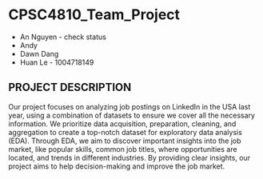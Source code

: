 # CPSC4810_Team_Project
- An Nguyen - check status
- Andy
- Dawn Dang
- Huan Le - 1004718149

## PROJECT DESCRIPTION

Our project focuses on analyzing job postings on LinkedIn in the USA last year, using a combination of datasets to ensure we cover all the necessary information. We prioritize data acquisition, preparation, cleaning, and aggregation to create a top-notch dataset for exploratory data analysis (EDA). Through EDA, we aim to discover important insights into the job market, like popular skills, common job titles, where opportunities are located, and trends in different industries. By providing clear insights, our project aims to help decision-making and improve the job market.